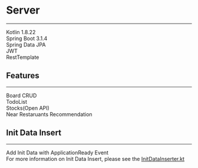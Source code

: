 # Server

---
Kotlin 1.8.22   
Spring Boot 3.1.4   
Spring Data JPA   
JWT  
RestTemplate

## Features

---

Board CRUD  
TodoList  
Stocks(Open API)  
Near Restaruants Recommendation


## Init Data Insert

---

Add Init Data with ApplicationReady Event   
For more information on Init Data Insert, please see the [InitDataInserter.kt](../my-blog-server/src/main/kotlin/com/jh/my/blog/server/global/InitDataInserter.kt)